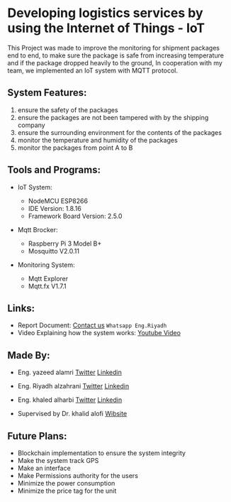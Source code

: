 # Developing logistics services by using the Internet of Things - IoT
This Project was made to improve the monitoring for shipment packages end to end, to make sure the package is safe from increasing temperature and if the package dropped heavily to the ground, In cooperation with my team, we implemented an IoT system with MQTT protocol.

## __System Features:__
1. ensure the safety of the packages
2. ensure the packages are not been tampered with by the shipping company
3. ensure the surrounding environment for the contents of the packages
4. monitor the temperature and humidity of the packages
5. monitor the packages from point A to B

## __Tools and Programs:__
* IoT System:
    - NodeMCU ESP8266
    - IDE Version: 1.8.16
    - Framework Board Version: 2.5.0

* Mqtt Brocker:
    - Raspberry Pi 3 Model B+
    - Mosquitto V2.0.11
  
* Monitoring System:
    - Mqtt Explorer
    - Mqtt.fx V1.7.1
    
## __Links:__
   - Report Document: [Contact us](https://wa.me/966502004105) `Whatsapp Eng.Riyadh`
   - Video Explaining how the system works: [Youtube Video](https://youtu.be/ULDhLUb-gaw)

## __Made By:__
  * Eng. yazeed alamri [Twitter](https://twitter.com/eng_Yazeed9)  [Linkedin](https://www.linkedin.com/in/yazeed-al-amri-25381a18b/)
  * Eng. Riyadh alzahrani [Twitter](https://twitter.com/Riyadh_z20)  [Linkedin](https://www.linkedin.com/in/riyadh014/)
  * Eng. khaled alharbi [Twitter](https://twitter.com/khaldadnan585)  [Linkedin](https://www.linkedin.com/in/khaled-alharbi-500286225/)

  * Supervised by Dr. khalid alofi [Wibsite](https://khalidaloufi.sa/) 

## __Future Plans:__
  * Blockchain implementation to ensure the system integrity 
  * Make the system track GPS
  * Make an interface 
  * Make Permissions authority for the users
  * Minimize the power consumption
  * Minimize the price tag for the unit
